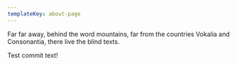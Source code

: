 ```yaml
---
templateKey: about-page
---
```

Far far away, behind the word mountains, far from the countries Vokalia and
Consonantia, there live the blind texts.



Test commit text!